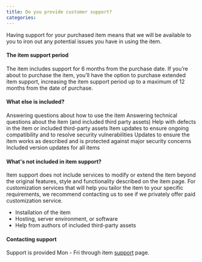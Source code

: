 ```yaml
---
title: Do you provide customer support?
categories:
---
```


Having support for your purchased item means that we will be available to you to iron out any potential issues you have in using the item.

#### The item support period
The item includes support for 6 months from the purchase date. If you’re about to purchase the item, you’ll have the option to purchase extended item support, increasing the item support period up to a maximum of 12 months from the date of purchase.

#### What else is included?
Answering questions about how to use the item
Answering technical questions about the item (and included third party assets)
Help with defects in the item or included third-party assets
Item updates to ensure ongoing compatibility and to resolve security vulnerabilities
Updates to ensure the item works as described and is protected against major security concerns
Included version updates for all items


#### What's not included in item support?
Item support does not include services to modify or extend the item beyond the original features, style and functionality described on the item page. For customization services that will help you tailor the item to your specific requirements, we recommend contacting us to see if we privately offer paid customization service.

- Installation of the item
- Hosting, server environment, or software
- Help from authors of included third-party assets

#### Contacting support
Support is provided Mon - Fri through item [support](https://themeforest.net/item/docs-responsive-documentation-manual-jekyll-theme/21131076/support) page.
